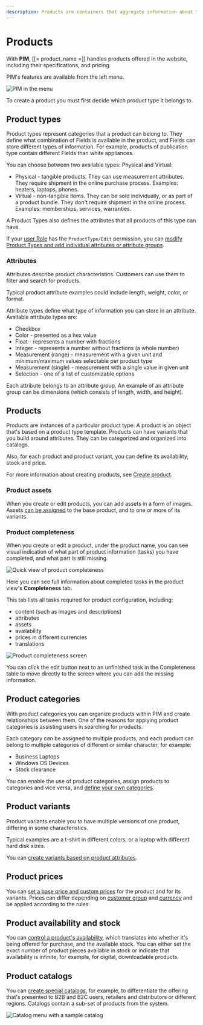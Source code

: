 ```yaml
---
description: Products are containers that aggregate information about the items you offer, their specs, variants, availability, etc.
---
```


# Products

With **PIM**, [[= product_name =]] handles products offered in the website, 
including their specifications, and pricing.

PIM's features are available from the left menu.

![PIM in the menu](img/catalog_menu.png)

To create a product you must first decide which product type it belongs to.

## Product types

Product types represent categories that a product can belong to.
They define what combination of Fields is available in the product, and Fields 
can store different types of information.
For example, products of publication type contain different Fields than white 
appliances.

You can choose between two available types: Physical and Virtual:

- Physical - tangible products.
They can use measurement attributes. They require shipment in the online purchase process.
Examples: heaters, laptops, phones.
- Virtual - non-tangible items. They can be sold individually, or as part of a product bundle.
They don't require shipment in the online process. Examples: memberships, services, warranties. 

A Product Types also defines the attributes that all products of this type can have.

If your [user Role](../permission_management/work_with_permissions.md) has the `ProductType/Edit` 
permission, you can [modify Product Types and add individual attributes or attribute groups](create_product_types.md).

### Attributes

Attributes describe product characteristics.
Customers can use them to filter and search for products.

Typical product attribute examples could include length, weight, color, or format.

Attribute types define what type of information you can store in an attribute.
Available attribute types are:

- Checkbox
- Color - presented as a hex value
- Float - represents a number with fractions
- Integer - represents a number without fractions (a whole number)
- Measurement (range) - measurement with a given unit and minimum/maximum values selectable per product type
- Measurement (single) - measurement with a single value in given unit
- Selection - one of a list of customizable options

Each attribute belongs to an attribute group.
An example of an attribute group can be dimensions (which consists of length, width, and height).

## Products

Products are instances of a particular product type.
A product is an object that's based on a product type template.
Products can have variants that you build around attributes.
They can be categorized and organized into catalogs.

Also, for each product and product variant, you can define its availability, stock and price.

For more information about creating products, see [Create product](create_edit_product.md#create-and-edit-products).

### Product assets

When you create or edit products, you can add assets in a form of images.
Assets [can be assigned](work_with_product_assets.md) to the base product, and to one or more of its variants.

### Product completeness

When you create or edit a product, under the product name, you can see visual indication
of what part of product information (tasks) you have completed, and what part is still missing.

![Quick view of product completeness](img/product_completeness_bar.png)

Here you can see full information about completed tasks in the product view's **Completeness** tab.

This tab lists all tasks required for product configuration, including:

- content (such as images and descriptions)
- attributes
- assets
- availability
- prices in different currencies
- translations

![Product completeness screen](img/product_completeness.png)

You can click the edit button next to an unfinished task in the Completeness table
to move directly to the screen where you can add the missing information.


## Product categories

With product categories you can organize products within PIM and create relationships between them. 
One of the reasons for applying product categories is assisting users in searching for products.

Each category can be assigned to multiple products, and each product can belong to multiple categories of different or similar character, for example:

- Business Laptops
- Windows OS Devices
- Stock clearance

You can enable the use of product categories, assign products to categories and vice versa, and [define your own categories](work_with_product_categories.md).

## Product variants

Product variants enable you to have multiple versions of one product, differing in some characteristics.

Typical examples are a t-shirt in different colors, or a laptop with different hard disk sizes.

You can [create variants based on product attributes](work_with_product_variants.md).

## Product prices

 You can [set a base price and custom prices](manage_prices.md) for the product and for its variants.
 Prices can differ depending on [customer group](../customer_management/manage_customers.md) and [currency](../pim/manage_currencies.md) and be applied according to the rules.

## Product availability and stock

You can [control a product's availability](manage_availability_and_stock.md), which translates into 
whether it's being offered for purchase, and the available stock.
You can either set the exact number of product pieces available in stock or indicate 
that availability is infinite, for example, for digital, downloadable products. 

## Product catalogs

You can [create special catalogs](work_with_catalogs.md), for example, to differentiate the offering 
that's presented to B2B and B2C users, retailers and distributors or different regions.
Catalogs contain a sub-set of products from the system.

![Catalog menu with a sample catalog](img/catalog.png)
